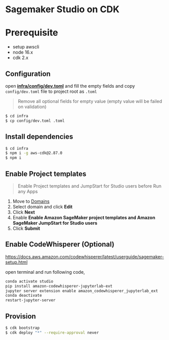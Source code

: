 # Sagemaker Studio on CDK

# Prerequisite

- setup awscli
- node 16.x
- cdk 2.x

## Configuration

open [**infra/config/dev.toml**](/infra/config/dev.toml) and fill the empty fields
and copy `config/dev.toml` file to project root as `.toml`

> Remove all optional fields for empty value (empty value will be failed on validation)

```bash
$ cd infra
$ cp config/dev.toml .toml
```

## Install dependencies

```bash
$ cd infra
$ npm i -g aws-cdk@2.87.0
$ npm i
```

## Enable Project templates

> Enable Project templates and JumpStart for Studio users before Run any Apps

1. Move to [Domains](https://ap-northeast-2.console.aws.amazon.com/sagemaker/home?region=ap-northeast-2#/studio)
2. Select domain and click **Edit**
3. Click **Next**
4. Enable **Enable Amazon SageMaker project templates and Amazon SageMaker JumpStart for Studio users**
5. Click **Submit**

## Enable CodeWhisperer (Optional)

https://docs.aws.amazon.com/codewhisperer/latest/userguide/sagemaker-setup.html

open terminal and run following code,

```bash
conda activate studio
pip install amazon-codewhisperer-jupyterlab-ext
jupyter server extension enable amazon_codewhisperer_jupyterlab_ext
conda deactivate
restart-jupyter-server
```

## Provision

```bash
$ cdk bootstrap
$ cdk deploy "*" --require-approval never
```

